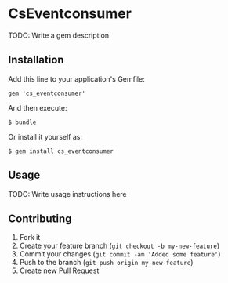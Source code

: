 # CsEventconsumer

TODO: Write a gem description

## Installation

Add this line to your application's Gemfile:

    gem 'cs_eventconsumer'

And then execute:

    $ bundle

Or install it yourself as:

    $ gem install cs_eventconsumer

## Usage

TODO: Write usage instructions here

## Contributing

1. Fork it
2. Create your feature branch (`git checkout -b my-new-feature`)
3. Commit your changes (`git commit -am 'Added some feature'`)
4. Push to the branch (`git push origin my-new-feature`)
5. Create new Pull Request
